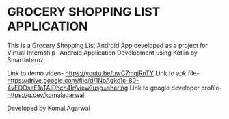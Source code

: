 
<h1>GROCERY SHOPPING LIST APPLICATION</h1>
This is a Grocery Shopping List Android App developed as a project for Virtual Internship- Android Application Development using Kotlin by Smartinternz.

Link to demo video- https://youtu.be/uwC7mqjRnTY
Link to apk file- https://drive.google.com/file/d/1NoAgkc1c-80-4vEOOseE1aTAIDbch4Ir/view?usp=sharing
Link to google developer profile- https://g.dev/komalagarwal

Developed by Komal Agarwal
